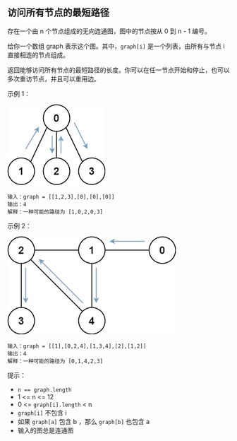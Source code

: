 ## 访问所有节点的最短路径

存在一个由 n 个节点组成的无向连通图，图中的节点按从 0 到 n - 1 编号。

给你一个数组 graph 表示这个图。其中，`graph[i]` 是一个列表，由所有与节点 i 直接相连的节点组成。

返回能够访问所有节点的最短路径的长度。你可以在任一节点开始和停止，也可以多次重访节点，并且可以重用边。

示例 1：

![](../images/847.shortest-path-visiting-all-nodes.png)
```
输入：graph = [[1,2,3],[0],[0],[0]]
输出：4
解释：一种可能的路径为 [1,0,2,0,3]
```

示例 2：

![](../images/847.shortest-path-visiting-all-nodes_1.png)
```
输入：graph = [[1],[0,2,4],[1,3,4],[2],[1,2]]
输出：4
解释：一种可能的路径为 [0,1,4,2,3]
```

提示：

* `n == graph.length`
* 1 <= n <= 12
* 0 <= `graph[i].length` < n
* `graph[i]` 不包含 i
* 如果 `graph[a]` 包含 b ，那么 `graph[b]` 也包含 a
* 输入的图总是连通图